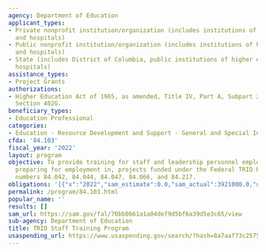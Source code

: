 ```yaml
---
agency: Department of Education
applicant_types:
- Private nonprofit institution/organization (includes institutions of higher education
  and hospitals)
- Public nonprofit institution/organization (includes institutions of higher education
  and hospitals)
- State (includes District of Columbia, public institutions of higher education and
  hospitals)
assistance_types:
- Project Grants
authorizations:
- Higher Education Act of 1965, as amended, Title IV, Part A, Subpart 2, Chapter 1,
  Section 402G.
beneficiary_types:
- Education Professional
categories:
- Education - Resource Development and Support - General and Special Interest Organizations
cfda: '84.103'
fiscal_year: '2022'
layout: program
objective: To provide training for staff and leadership personnel employed in, or
  preparing for employment in, projects funded under the Federal TRIO Programs (program
  numbers 84.042, 84.044, 84.047, 84.066, and 84.217.
obligations: '[{"x":"2022","sam_estimate":0.0,"sam_actual":3921000.0,"usa_spending_actual":3273488.56},{"x":"2023","sam_estimate":4345000.0,"sam_actual":0.0,"usa_spending_actual":4068032.0},{"x":"2024","sam_estimate":4345000.0,"sam_actual":0.0,"usa_spending_actual":0.0}]'
permalink: /program/84.103.html
popular_name: ''
results: []
sam_url: https://sam.gov/fal/70bb0661a1a04def9d5bf6a39d5e3c65/view
sub-agency: Department of Education
title: TRIO Staff Training Program
usaspending_url: https://www.usaspending.gov/search/?hash=8a7aaf73c257545ebedfe3c3c3f47fe0
---
```

